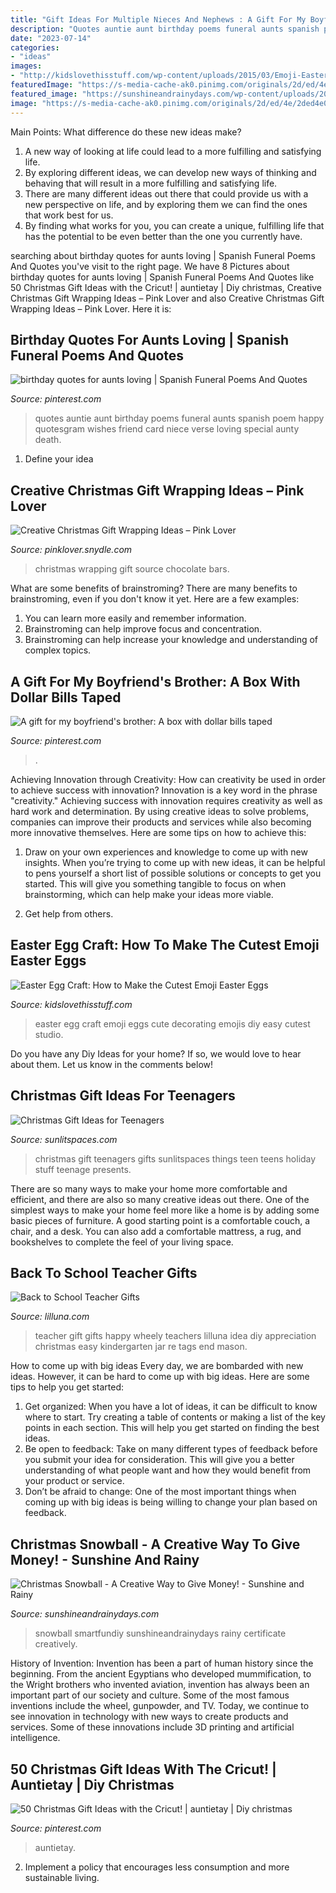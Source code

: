 ```yaml
---
title: "Gift Ideas For Multiple Nieces And Nephews : A Gift For My Boyfriend&#039;s Brother: A Box With Dollar Bills Taped"
description: "Quotes auntie aunt birthday poems funeral aunts spanish poem happy quotesgram wishes friend card niece verse loving special aunty death"
date: "2023-07-14"
categories:
- "ideas"
images:
- "http://kidslovethisstuff.com/wp-content/uploads/2015/03/Emoji-Easter-Craft-Idea.jpg"
featuredImage: "https://s-media-cache-ak0.pinimg.com/originals/2d/ed/4e/2ded4e04dd36ee549eedafbed7a1a59c.jpg"
featured_image: "https://sunshineandrainydays.com/wp-content/uploads/2016/12/Christmas-Snowball-P.jpg"
image: "https://s-media-cache-ak0.pinimg.com/originals/2d/ed/4e/2ded4e04dd36ee549eedafbed7a1a59c.jpg"
---
```



Main Points: What difference do these new ideas make?
1. A new way of looking at life could lead to a more fulfilling and satisfying life.
2. By exploring different ideas, we can develop new ways of thinking and behaving that will result in a more fulfilling and satisfying life.
3. There are many different ideas out there that could provide us with a new perspective on life, and by exploring them we can find the ones that work best for us.
4. By finding what works for you, you can create a unique, fulfilling life that has the potential to be even better than the one you currently have.

	

		
searching about birthday quotes for aunts loving | Spanish Funeral Poems And Quotes you've visit to the right page. We have 8 Pictures about birthday quotes for aunts loving | Spanish Funeral Poems And Quotes like 50 Christmas Gift Ideas with the Cricut! | auntietay | Diy christmas, Creative Christmas Gift Wrapping Ideas – Pink Lover and also Creative Christmas Gift Wrapping Ideas – Pink Lover. Here it is:
		
    
## Birthday Quotes For Aunts Loving | Spanish Funeral Poems And Quotes

<img loading=lazy src="https://i.pinimg.com/originals/2c/05/19/2c051964f1f635aaf4cf00159526b4d4.jpg" onerror="this.onerror=null;this.src='https://tse3.mm.bing.net/th?id=OIP.go62DgCTY9hdYNbgxs7zRwHaHa&amp;pid=15.1';" alt="birthday quotes for aunts loving | Spanish Funeral Poems And Quotes">

_Source: pinterest.com_

>quotes auntie aunt birthday poems funeral aunts spanish poem happy quotesgram wishes friend card niece verse loving special aunty death. 

	

1. Define your idea

    
## Creative Christmas Gift Wrapping Ideas – Pink Lover

<img loading=lazy src="https://pinklover.snydle.com/files/2016/10/christmas-gift-wrapping-ideas-for-chocolate-bars.jpg" onerror="this.onerror=null;this.src='https://tse1.mm.bing.net/th?id=OIP.OycsnFYi6Je4pavxGe7RbQAAAA&amp;pid=15.1';" alt="Creative Christmas Gift Wrapping Ideas – Pink Lover">

_Source: pinklover.snydle.com_

>christmas wrapping gift source chocolate bars. 

	

What are some benefits of brainstroming?
There are many benefits to brainstroming, even if you don't know it yet. Here are a few examples: 
1. You can learn more easily and remember information. 
2. Brainstroming can help improve focus and concentration. 
3. Brainstroming can help increase your knowledge and understanding of complex topics.

    
## A Gift For My Boyfriend&#039;s Brother: A Box With Dollar Bills Taped

<img loading=lazy src="https://s-media-cache-ak0.pinimg.com/originals/2d/ed/4e/2ded4e04dd36ee549eedafbed7a1a59c.jpg" onerror="this.onerror=null;this.src='https://tse3.mm.bing.net/th?id=OIP.w7KmJH9CoV5nYWU_qezE0gHaHa&amp;pid=15.1';" alt="A gift for my boyfriend&#039;s brother: A box with dollar bills taped">

_Source: pinterest.com_

>. 

	

Achieving Innovation through Creativity: How can creativity be used in order to achieve success with innovation?
Innovation is a key word in the phrase "creativity." Achieving success with innovation requires creativity as well as hard work and determination. By using creative ideas to solve problems, companies can improve their products and services while also becoming more innovative themselves. Here are some tips on how to achieve this: 
1. Draw on your own experiences and knowledge to come up with new insights. When you’re trying to come up with new ideas, it can be helpful to pens yourself a short list of possible solutions or concepts to get you started. This will give you something tangible to focus on when brainstorming, which can help make your ideas more viable. 

2. Get help from others.

    
## Easter Egg Craft: How To Make The Cutest Emoji Easter Eggs

<img loading=lazy src="http://kidslovethisstuff.com/wp-content/uploads/2015/03/Emoji-Easter-Craft-Idea.jpg" onerror="this.onerror=null;this.src='https://tse3.mm.bing.net/th?id=OIP._AZ6DH1Xg5m98g_3JKnumAHaLH&amp;pid=15.1';" alt="Easter Egg Craft: How to Make the Cutest Emoji Easter Eggs">

_Source: kidslovethisstuff.com_

>easter egg craft emoji eggs cute decorating emojis diy easy cutest studio. 

	

Do you have any Diy Ideas for your home? If so, we would love to hear about them. Let us know in the comments below!

    
## Christmas Gift Ideas For Teenagers

<img loading=lazy src="http://sunlitspaces.com/wp-content/uploads/2014/12/Christmas-Gift-Ideas-for-Teenagers-1.jpg" onerror="this.onerror=null;this.src='https://tse2.mm.bing.net/th?id=OIP.1dRv-V7KtVJvjy8L5Xy0gAHaLH&amp;pid=15.1';" alt="Christmas Gift Ideas for Teenagers">

_Source: sunlitspaces.com_

>christmas gift teenagers gifts sunlitspaces things teen teens holiday stuff teenage presents. 

	

There are so many ways to make your home more comfortable and efficient, and there are also so many creative ideas out there. One of the simplest ways to make your home feel more like a home is by adding some basic pieces of furniture. A good starting point is a comfortable couch, a chair, and a desk. You can also add a comfortable mattress, a rug, and bookshelves to complete the feel of your living space.

    
## Back To School Teacher Gifts

<img loading=lazy src="http://lilluna.com/wp-content/uploads/2013/08/Im-WHEELY-Happy-Yourre-My-Teacher-Gift-Idea.-Free-prints-on-lilluna.com-.jpg" onerror="this.onerror=null;this.src='https://tse2.mm.bing.net/th?id=OIP.1ts03e0SqNY8mmT9VaFlYgHaLF&amp;pid=15.1';" alt="Back to School Teacher Gifts">

_Source: lilluna.com_

>teacher gift gifts happy wheely teachers lilluna idea diy appreciation christmas easy kindergarten jar re tags end mason. 

	

How to come up with big ideas
Every day, we are bombarded with new ideas. However, it can be hard to come up with big ideas. Here are some tips to help you get started: 
1. Get organized: When you have a lot of ideas, it can be difficult to know where to start. Try creating a table of contents or making a list of the key points in each section. This will help you get started on finding the best ideas. 
2. Be open to feedback: Take on many different types of feedback before you submit your idea for consideration. This will give you a better understanding of what people want and how they would benefit from your product or service. 
3. Don’t be afraid to change: One of the most important things when coming up with big ideas is being willing to change your plan based on feedback.

    
## Christmas Snowball - A Creative Way To Give Money! - Sunshine And Rainy

<img loading=lazy src="https://sunshineandrainydays.com/wp-content/uploads/2016/12/Christmas-Snowball-P.jpg" onerror="this.onerror=null;this.src='https://tse4.mm.bing.net/th?id=OIP.Vreu1vqvtI-WqkmdXBrndwHaLH&amp;pid=15.1';" alt="Christmas Snowball - A Creative Way to Give Money! - Sunshine and Rainy">

_Source: sunshineandrainydays.com_

>snowball smartfundiy sunshineandrainydays rainy certificate creatively. 

	

History of Invention:
Invention has been a part of human history since the beginning. From the ancient Egyptians who developed mummification, to the Wright brothers who invented aviation, invention has always been an important part of our society and culture. Some of the most famous inventions include the wheel, gunpowder, and TV. Today, we continue to see innovation in technology with new ways to create products and services. Some of these innovations include 3D printing and artificial intelligence.

    
## 50 Christmas Gift Ideas With The Cricut! | Auntietay | Diy Christmas

<img loading=lazy src="https://i.pinimg.com/originals/bf/a3/3b/bfa33b5114f67cf41f0316c5ea4885d1.jpg" onerror="this.onerror=null;this.src='https://tse4.mm.bing.net/th?id=OIP.va7utgxmWdBCr1oWmRvm8gHaHa&amp;pid=15.1';" alt="50 Christmas Gift Ideas with the Cricut! | auntietay | Diy christmas">

_Source: pinterest.com_

>auntietay. 

	

2. Implement a policy that encourages less consumption and more sustainable living. 


